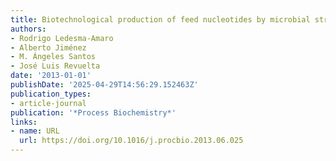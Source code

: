 ```yaml
---
title: Biotechnological production of feed nucleotides by microbial strain improvement
authors:
- Rodrigo Ledesma‐Amaro
- Alberto Jiménez
- M. Ángeles Santos
- José Luis Revuelta
date: '2013-01-01'
publishDate: '2025-04-29T14:56:29.152463Z'
publication_types:
- article-journal
publication: '*Process Biochemistry*'
links:
- name: URL
  url: https://doi.org/10.1016/j.procbio.2013.06.025
---
```

